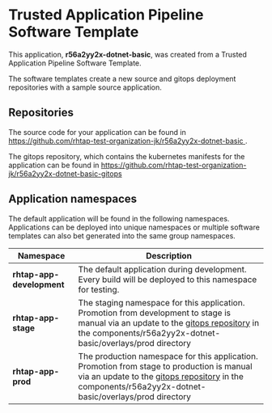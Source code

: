 # Trusted Application Pipeline Software Template

This application, **r56a2yy2x-dotnet-basic**, was created from a Trusted Application Pipeline Software Template.

The software templates create a new source and gitops deployment repositories with a sample source application. 

## Repositories

The source code for your application can be found in [https://github.com/rhtap-test-organization-jk/r56a2yy2x-dotnet-basic ](https://github.com/rhtap-test-organization-jk/r56a2yy2x-dotnet-basic ).
 
The gitops repository, which contains the kubernetes manifests for the application can be found in 
[https://github.com/rhtap-test-organization-jk/r56a2yy2x-dotnet-basic-gitops ](https://github.com/rhtap-test-organization-jk/r56a2yy2x-dotnet-basic-gitops ) 

## Application namespaces 

The default application will be found in the following namespaces. Applications can be deployed into unique namespaces or multiple software templates can also bet generated into the same group namespaces.  

|  Namespace   |  Description   |  
| -------- | -------- |   
| **rhtap-app-development** | The default application during development. Every build will be deployed to this namespace for testing. | 
| **rhtap-app-stage** | The staging namespace for this application. Promotion from development to stage is manual via an update to the [gitops repository](https://github.com/rhtap-test-organization-jk/r56a2yy2x-dotnet-basic-gitops ) in the components/r56a2yy2x-dotnet-basic/overlays/prod directory |  
| **rhtap-app-prod** | The production namespace for this application. Promotion from stage to production is manual via an update to the [gitops repository](https://github.com/rhtap-test-organization-jk/r56a2yy2x-dotnet-basic-gitops ) in the components/r56a2yy2x-dotnet-basic/overlays/prod directory | 